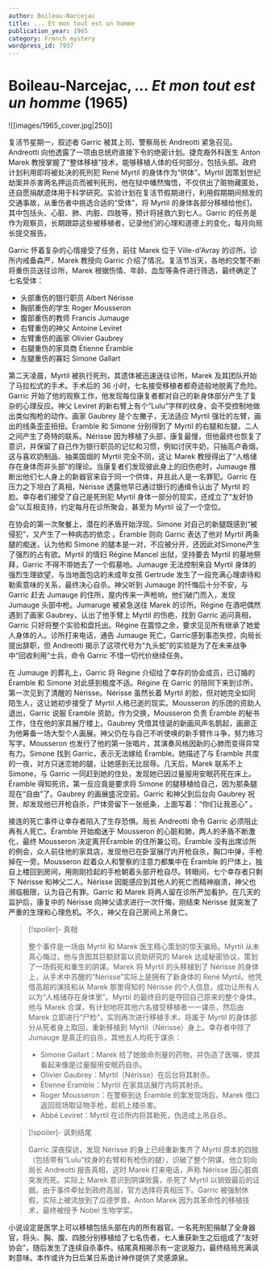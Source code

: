 ```yaml
---
author: Boileau-Narcejac
title: ... Et mon tout est un homme
publication_year: 1965
category: French mystery
wordpress_id: 7937
---
```


# Boileau-Narcejac, <i>... Et mon tout est un homme</i> (1965)

![[images/1965_cover.jpg|250]]

复活节星期一，叙述者 Garric 被其上司、警察局长 Andreotti 紧急召见。Andreotti 向他透露了一项由总统府直接下令的绝密计划。捷克裔外科医生 Anton Marek 教授掌握了“整体移植”技术，能够移植人体的任何部分，包括头部。政府计划利用即将被处决的死刑犯 René Myrtil 的身体作为“供体”。Myrtil 因策划世纪劫案并杀害两名押运员而被判死刑，他在狱中幡然悔悟，不仅供出了赃物藏匿处，还自愿捐献遗体用于科学研究。实验计划在复活节假期进行，利用假期期间频发的交通事故，从重伤者中挑选合适的“受体”，将 Myrtil 的身体各部分移植给他们，其中包括头、心脏、肺、内脏、四肢等，预计将拯救六到七人。Garric 的任务是作为观察员，长期跟踪这些被移植者，记录他们的心理和道德上的变化，每月向局长提交报告。

Garric 怀着复杂的心情接受了任务，前往 Marek 位于 Ville-d'Avray 的诊所。诊所内戒备森严，Marek 教授向 Garric 介绍了情况。复活节当天，各地的交警不断将重伤员送往诊所，Marek 根据伤情、年龄、血型等条件进行筛选，最终确定了七名受体：
- 头部重伤的银行职员 Albert Nérisse
- 胸部重伤的学生 Roger Mousseron
- 腹部重伤的教师 Francis Jumauge
- 右臂重伤的神父 Antoine Leviret
- 左臂重伤的画家 Olivier Gaubrey
- 右腿重伤的家具商 Étienne Éramble
- 左腿重伤的寡妇 Simone Gallart

第二天凌晨，Myrtil 被执行死刑，其遗体被迅速送往诊所，Marek 及其团队开始了马拉松式的手术。手术后的 36 小时，七名接受移植者都奇迹般地脱离了危险。Garric 开始了他的观察工作，他发现每位康复者都对自己的新身体部分产生了复杂的心理反应。神父 Leviret 的新右臂上有个“Lulu”字样的纹身，会不受控制地做出类似掏枪的动作。画家 Gaubrey 是个左撇子，无法适应 Myrtil 强壮的左臂，画出的线条歪歪扭扭。Éramble 和 Simone 分别得到了 Myrtil 的右腿和左腿，二人之间产生了奇特的联系。Nérisse 因为移植了头部，康复最慢，但他最终也恢复了意识，并保留了自己作为银行职员的记忆和习惯，例如讨厌牛奶，只抽高卢香烟，这与喜欢奶制品、抽美国烟的 Myrtil 完全不同，这让 Marek 教授得出了“人格储存在身体而非头部”的理论。当康复者们发现彼此身上的旧伤疤时，Jumauge 推断出他们七人身上的新器官来自于同一个供体，并且此人是一名罪犯。Garric 在压力之下坦白了真相，Nérisse 透露他早已通过银行的通缉令认出了 Myrtil 的脸。幸存者们接受了自己是死刑犯 Myrtil 身体一部分的现实，还成立了“友好协会”以互相支持，约定每月在诊所聚会，甚至为 Myrtil 设了一个空位。

在协会的第一次聚餐上，潜在的矛盾开始浮现。Simone 对自己的新腿既感到“被侵犯”，又产生了一种病态的依恋 。Éramble 则向 Garric 表达了他对 Myrtil 两条腿的痴迷，认为他和 Simone 的腿本是一对，不应被分开，还因此对Simone产生了强烈的占有欲。Myrtil 的情妇 Régine Mancel 出狱，坚持要去 Myrtil 的墓地祭拜，Garric 不得不带她去了一个假墓地。Jumauge 无法控制来自 Myrtil 身体的强烈生理欲望，与当地面包店的未成年女孩 Gertrude 发生了一段充满心理虐待和勒索意味的关系，最终决心自杀。神父听到 Jumauge 的忏悔后十分不安，与 Garric 赶去 Jumauge 的住所，屋内传来一声枪响，他们破门而入，发现 Jumauge 头部中枪。Jumaruge 被紧急送往 Marek 的诊所。Régine 在酒吧偶然遇到了画家 Gaubrey，认出了他手臂上 Myrtil 的伤疤，找到 Garric 追问真相，Garric 只好将整个实验和盘托出。Régine 在震惊之余，要求见见所有继承了她爱人身体的人。诊所打来电话，通告 Jumauge 死亡。Garric感到事态失控，向局长提出辞职，但 Andreotti 揭示了这项代号为“九头蛇”的实验是为了在未来战争中“回收利用”士兵，命令 Garric 不惜一切代价继续任务。

在 Jumauge 的葬礼上，Garric 将 Régine 介绍给了幸存的协会成员，已订婚的 Éramble 和 Simone 对此感到极度不适。Régine 在 Garric 的陪同下来到诊所，第一次见到了清醒的 Nérisse。Nérisse 虽然长着 Myrtil 的脸，但对她完全如同陌生人，这让她初步接受了 Myrtil 人格已逝的现实。Mousseron 的乐团的资助人退出，Garric 说服 Éramble 资助，作为交换，Mousseron 负责 Éramble 的秘书工作，住在他的家具展厅楼上。Gaubrey 凭借其怪诞的新画风声名鹊起，画廊正为他筹备一场大型个人画展。神父仍在与自己不听使唤的新手臂作斗争，努力练习写字。Mousseron 也发行了他的第一张唱片，其演奏风格因新的心肺而变得异常有力。Simone 找到 Garric，表示无法嫁给 Éramble。她描述了与 Éramble 共度的一夜，对方只迷恋她的腿，让她感到无比屈辱。几天后，Marek 联系不上 Simone，与 Garric 一同赶到她的住处，发现她已因过量服用安眠药死在床上。Éramble 得知死讯，第一反应竟是要求将 Simone 的腿移植给自己，因为那条腿现在“自由”了。Gaubrey 的画展盛况空前。Garric 和神父到后台向 Gaubrey 祝贺，却发现他已开枪自杀，尸体旁留下一张纸条，上面写着：“你们让我恶心” 。

接连的死亡事件让幸存者陷入了生存恐惧。局长 Andreotti 命令 Garric 必须阻止再有人死亡。Éramble 开始痴迷于 Mousseron 的心脏和肺，两人的矛盾不断激化，最终 Mousseron 决定离开Éramble 的住所兼公司。Éramble 没有出席诊所的例会，众人前往他的家具店，发现他已在卧室展厅内开枪自杀，胸口中弹，手枪掉在一旁。Mousseron 趁着众人和警察的注意力都集中在 Éramble 的尸体上，独自上楼回到房间，用刚刚捡起的手枪朝着头部开枪自尽。转眼间，七个幸存者只剩下 Nérisse 和神父二人。Nérisse 因能感应到其他人的死亡而精神崩溃，神父也濒临极限，认为自己有罪。Garric 和 Marek 将两人留在诊所严加看护。在几天的监护后，康复中的 Nérisse 向神父请求进行一次忏悔，刚结束 Nérisse 就突发了严重的生理和心理危机。不久，神父在自己房间上吊身亡。

> [!spoiler]- 真相
> 
> 整个事件是一场由 Myrtil 和 Marek 医生精心策划的惊天骗局。Myrtil 从未真心悔过，他与贪图其巨额财富以资助研究的 Marek 达成秘密协议，策划了一场假死和重生的阴谋。Marek 将 Myrtil 的头移植到了 Nérisse 的身体上，从手术中苏醒的“Nérisse”实际上是拥有了新身体的 René Myrtil。他凭借高超的演技和从 Marek 那里得知的 Nérisse 的个人信息，成功让所有人以为“人格储存在身体里”。Myrtil 的最终目的是夺回自己原来的整个身体。他与 Marek 合谋，有计划地将其他六名接受移植者一一谋杀，然后由 Marek 立即进行“尸检”，实则再次进行移植手术，将属于 Myrtil 的身体部分从死者身上取回，重新移植到 Myrtil（Nérisse）身上。幸存者中除了 Jumauge 是真正的自杀，其他五人均死于谋杀：
> - Simone Gallart：Marek 给了她致命剂量的药物，并伪造了医嘱，使其看起来像是过量服用安眠药自杀。
> - Olivier Gaubrey：Myrtil（Nérisse）在后台将其射杀。
> - Étienne Éramble：Myrtil 在家具店展厅内将其射杀。
> - Roger Mousseron：在警察到达 Éramble 的案发现场后，Marek 借口返回现场取证物手枪，趁机上楼杀害。
> - Abbé Leviret：Myrtil 在诊所内将其勒死，伪造成上吊自杀。

> [!spoiler]- 讽刺结尾
> 
> Garric 深夜探访，发现 Nérisse 的身上已经重新集齐了 Myrtil 原本的四肢（包括带有“Lulu”纹身的右臂和有枪伤的腿），识破了整个阴谋。他立刻向局长 Andreotti 报告真相，这时 Marek 打来电话，声称 Nérisse 因心脏病突发而死。实际上 Marek 意识到阴谋败露，杀死了 Myrtil 以销毁最后的证据。由于事件牵扯到政府高层，官方选择将真相压下。Garric 被强制休假，实际上被流放到了瓜德罗普。Anton Marek 因为其革命性的移植技术，最终被授予 Nobel 生物学奖。

小说设定是医学上可以移植包括头部在内的所有器官。一名死刑犯捐献了全身器官，将头、胸、腹、四肢分别移植给了七名伤者，七人重获新生之后组成了“友好协会”，随后发生了连续自杀事件。结尾真相揭示有一定说服力，最终结局充满讽刺意味。本作或许为日后某日系诡计神作提供了灵感源泉。
